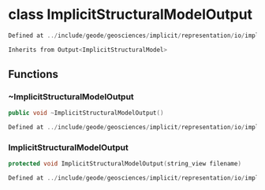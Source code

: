 # class ImplicitStructuralModelOutput

```cpp
Defined at ../include/geode/geosciences/implicit/representation/io/implicit_structural_model_output.h#51
```

```cpp
Inherits from Output<ImplicitStructuralModel>
```



## Functions

### ~ImplicitStructuralModelOutput

```cpp
public void ~ImplicitStructuralModelOutput()
```

```cpp
Defined at ../include/geode/geosciences/implicit/representation/io/implicit_structural_model_output.h#55
```

### ImplicitStructuralModelOutput

```cpp
protected void ImplicitStructuralModelOutput(string_view filename)
```

```cpp
Defined at ../include/geode/geosciences/implicit/representation/io/implicit_structural_model_output.h#58
```



